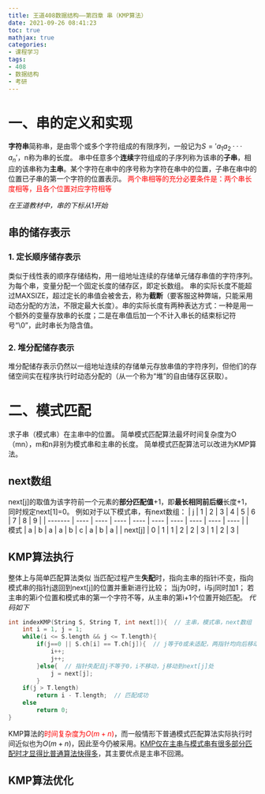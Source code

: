 ```yaml
---
title: 王道408数据结构——第四章 串（KMP算法）
date: 2021-09-26 08:41:23
toc: true
mathjax: true
categories:
- 课程学习
tags:
- 408
- 数据结构
- 考研
---
```


# 一、串的定义和实现
**字符串**简称串，是由零个或多个字符组成的有限序列，一般记为$S='a_1a_2···a_n'$，n称为串的长度。
串中任意多个**连续**字符组成的子序列称为该串的**子串**，相应的该串称为**主串**。某个字符在串中的序号称为字符在串中的位置，子串在串中的位置已子串的第一个字符的位置表示。
<font color=red>两个串相等的充分必要条件是：两个串长度相等，且各个位置对应字符相等</font>

*在王道教材中，串的下标从1开始*
## 串的储存表示
### 1. 定长顺序储存表示
类似于线性表的顺序存储结构，用一组地址连续的存储单元储存串值的字符序列。为每个串，变量分配一个固定长度的储存区，即定长数组。
串的实际长度不能超过MAXSIZE，超过定长的串值会被舍去，称为**截断**（要客服这种弊端，只能采用动态分配的方法，不限定最大长度）。串的实际长度有两种表达方式：一种是用一个额外的变量存放串的长度；二是在串值后加一个不计入串长的结束标记符号“\0”，此时串长为隐含值。
### 2. 堆分配储存表示
堆分配储存表示仍然以一组地址连续的存储单元存放串值的字符序列，但他们的存储空间实在程序执行时动态分配的（从一个称为“堆”的自由储存区获取）。
# 二、模式匹配
求子串（模式串）在主串中的位置。
简单模式匹配算法最坏时间复杂度为O（mn），m和n非别为模式串和主串的长度。
简单模式匹配算法可以改进为KMP算法。
## next数组
next[j]的取值为该字符前一个元素的**部分匹配值**+1，即**最长相同前后缀**长度+1，同时规定next[1]=0。
例如对于以下模式串，有next数组：
| j       | 1    | 2    | 3    | 4    | 5    | 6    | 7    | 8    | 9    |
| ------- | ---- | ---- | ---- | ---- | ---- | ---- | ---- | ---- | ---- |
| 模式    | a    | b    | a    | a    | b    | c    | a    | b    | a    |
| next[j] | 0    | 1    | 1    | 2    | 2    | 3    | 1    | 2    | 3    |
## KMP算法执行
整体上与简单匹配算法类似
当匹配过程产生**失配**时，指向主串的指针i不变，指向模式串的指针j退回到next[j]的位置并重新进行比较；
当j为0时，i与j同时加1；
若主串的第i个位置和模式串的第一个字符不等，从主串的第i+1个位置开始匹配。
*代码如下*
```cpp
int indexKMP(String S, String T, int next[]){  // 主串，模式串，next数组
	int i = 1, j = 1;
	while(i <= S.length && j <= T.length){
		if(j==0 || S.ch[i] == T.ch[j]){  // j等于0或未适配，两指针均向后移动
			i++;
			j++;
		}else{  // 指针失配且j不等于0，i不移动，j移动到next[j]处
			j = next[j];
		}
	if(j > T.length)
		return i - T.length;  // 匹配成功
	else 
		return 0;
}
```
KMP算法的<font color=red>时间复杂度为$O(m+n)$</font>，而一般情形下普通模式匹配算法实际执行时间近似也为$O(m+n)$，因此至今仍被采用。<u>KMP仅在主串与模式串有很多部分匹配时才显得比普通算法快得多</u>，其主要优点是主串不回溯。

## KMP算法优化
